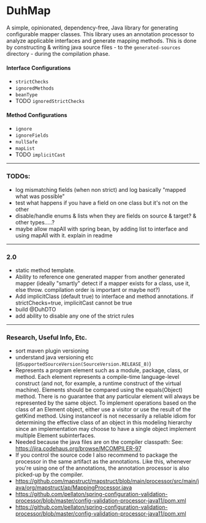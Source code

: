 # DuhMap
A simple, opinionated, dependency-free, Java library for generating configurable mapper classes. This library uses an annotation processor to analyze applicable interfaces and generate mapping methods. This is done by constructing & writing java source files - to the `generated-sources` directory - during the compilation phase.

#### Interface Configurations
- `strictChecks`
- `ignoredMethods`
- `beanType`
- TODO `ignoredStrictChecks`

#### Method Configurations
- `ignore`
- `ignoreFields`
- `nullSafe`
- `mapList`
- TODO `implicitCast`

---

### TODOs: 
- log mismatching fields (when non strict) and log basically "mapped what was possible" 
- test what happens if you have a field on one class but it's not on the other
- disable/handle enums & lists when they are fields on source & target? & other types.....?
- maybe allow mapAll with spring bean, by adding list to interface and using mapAll with it. explain in readme

---

### 2.0
- static method template.
- Ability to reference one generated mapper from another generated mapper (ideally "smartly" detect if a mapper exists for a class, use it, else throw. compilation order is important or maybe not?)
- Add implicitClass (default true) to interface and method annotations. if strictChecks=true, implicitCast cannot be true
- build @DuhDTO
- add ability to disable any one of the strict rules

---

### Research, Useful Info, Etc.
- sort maven plugin versioning
- understand java versioning etc (`@SupportedSourceVersion(SourceVersion.RELEASE_8)`)
- Represents a program element such as a module, package, class, or method. Each element represents a compile-time language-level construct (and not, for example, a runtime construct of the virtual machine).
  Elements should be compared using the equals(Object) method. There is no guarantee that any particular element will always be represented by the same object.
  To implement operations based on the class of an Element object, either use a visitor or use the result of the getKind method. Using instanceof is not necessarily a reliable idiom for determining the effective class of an object in this modeling hierarchy since an implementation may choose to have a single object implement multiple Element subinterfaces.
- Needed because the java files are on the compiler classpath: See: https://jira.codehaus.org/browse/MCOMPILER-97
- If you control the source code I also recommend to package the processor in the same artifact as the annotations. Like this, whenever you're using one of the annotations, the annotation processor is also picked-up by the compiler.
- https://github.com/mapstruct/mapstruct/blob/main/processor/src/main/java/org/mapstruct/ap/MappingProcessor.java
- https://github.com/pellaton/spring-configuration-validation-processor/blob/master/config-validation-processor-java11/pom.xml
- https://github.com/pellaton/spring-configuration-validation-processor/blob/master/config-validation-processor-java11/pom.xml
